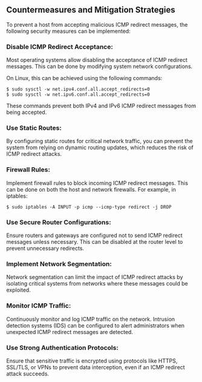 ## Countermeasures and Mitigation Strategies

To prevent a host from accepting malicious ICMP redirect messages, the following security measures can be implemented:

### Disable ICMP Redirect Acceptance:

Most operating systems allow disabling the acceptance of ICMP redirect messages. This can be done by modifying system network configurations.

On Linux, this can be achieved using the following commands:

```console
$ sudo sysctl -w net.ipv4.conf.all.accept_redirects=0
$ sudo sysctl -w net.ipv6.conf.all.accept_redirects=0
```

These commands prevent both IPv4 and IPv6 ICMP redirect messages from being accepted.

### Use Static Routes:

By configuring static routes for critical network traffic, you can prevent the system from relying on dynamic routing updates, which reduces the risk of ICMP redirect attacks.

### Firewall Rules:

Implement firewall rules to block incoming ICMP redirect messages. This can be done on both the host and network firewalls. For example, in iptables:

```console
$ sudo iptables -A INPUT -p icmp --icmp-type redirect -j DROP
```

### Use Secure Router Configurations:

Ensure routers and gateways are configured not to send ICMP redirect messages unless necessary. This can be disabled at the router level to prevent unnecessary redirects.

### Implement Network Segmentation:

Network segmentation can limit the impact of ICMP redirect attacks by isolating critical systems from networks where these messages could be exploited.

### Monitor ICMP Traffic:

Continuously monitor and log ICMP traffic on the network. Intrusion detection systems (IDS) can be configured to alert administrators when unexpected ICMP redirect messages are detected.

### Use Strong Authentication Protocols:

Ensure that sensitive traffic is encrypted using protocols like HTTPS, SSL/TLS, or VPNs to prevent data interception, even if an ICMP redirect attack succeeds.
